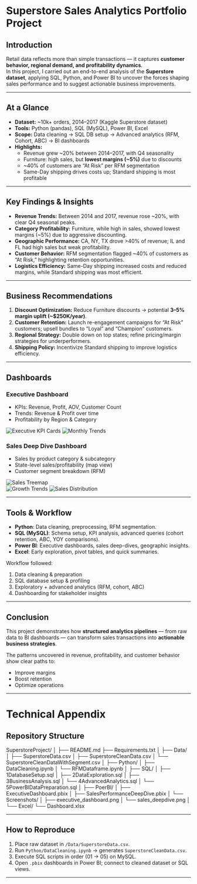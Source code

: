 # Superstore Sales Analytics Portfolio Project  

## Introduction  
Retail data reflects more than simple transactions — it captures **customer behavior, regional demand, and profitability dynamics**.  
In this project, I carried out an end-to-end analysis of the **Superstore dataset**, applying SQL, Python, and Power BI to uncover the forces shaping sales performance and to suggest actionable business improvements.  

---

## At a Glance  
- **Dataset:** ~10k+ orders, 2014–2017 (Kaggle Superstore dataset)  
- **Tools:** Python (pandas), SQL (MySQL), Power BI, Excel  
- **Scope:** Data cleaning → SQL DB setup → Advanced analytics (RFM, Cohort, ABC) → BI dashboards  
- **Highlights:**  
  - Revenue grew ~20% between 2014–2017, with Q4 seasonality  
  - Furniture: high sales, but **lowest margins (~5%)** due to discounts  
  - ~40% of customers are “At Risk” per RFM segmentation  
  - Same-Day shipping drives costs up; Standard shipping is most profitable  

---

## Key Findings & Insights  
- **Revenue Trends:** Between 2014 and 2017, revenue rose ~20%, with clear Q4 seasonal peaks.  
- **Category Profitability:** Furniture, while high in sales, showed lowest margins (~5%) due to aggressive discounting.  
- **Geographic Performance:** CA, NY, TX drove >40% of revenue; IL and FL had high sales but weak profitability.  
- **Customer Behavior:** RFM segmentation flagged ~40% of customers as “At Risk,” highlighting retention opportunities.  
- **Logistics Efficiency:** Same-Day shipping increased costs and reduced margins, while Standard shipping was most efficient.  

---

## Business Recommendations  
1. **Discount Optimization:** Reduce Furniture discounts → potential **3–5% margin uplift (~$250K/year)**.  
2. **Customer Retention:** Launch re-engagement campaigns for “At Risk” customers; upsell bundles to “Loyal” and “Champion” customers.  
3. **Regional Strategy:** Double down on top states; refine pricing/margin strategies for underperformers.  
4. **Shipping Policy:** Incentivize Standard shipping to improve logistics efficiency.  

---

## Dashboards  

### Executive Dashboard  
- KPIs: Revenue, Profit, AOV, Customer Count  
- Trends: Revenue & Profit over time  
- Profitability by Region & Category  

![Executive KPI Cards](PowerBI/Screenshots/Picture01.jpg)
![Monthly Trends](PowerBI/Screenshots/Picture02.jpg)

### Sales Deep Dive Dashboard  
- Sales by product category & subcategory  
- State-level sales/profitability (map view)  
- Customer segment breakdown (RFM)  

![Sales Treemap](PowerBI/Screenshots/Picture03.jpg)  
![Growth Trends](PowerBI/Screenshots/Picture04.jpg)
![Sales Distribution](PowerBI/Screenshots/Picture06.jpg)

---

## Tools & Workflow  
- **Python**: Data cleaning, preprocessing, RFM segmentation.  
- **SQL (MySQL)**: Schema setup, KPI analysis, advanced queries (cohort retention, ABC, YOY comparisons).  
- **Power BI**: Executive dashboards, sales deep-dives, geographic insights.  
- **Excel**: Early exploration, pivot tables, and quick summaries.  

Workflow followed:  
1. Data cleaning & preparation  
2. SQL database setup & profiling  
3. Exploratory + advanced analytics (RFM, cohort, ABC)  
4. Dashboarding for stakeholder insights  

---

## Conclusion  
This project demonstrates how **structured analytics pipelines** — from raw data to BI dashboards — can transform sales transactions into **actionable business strategies**.  

The patterns uncovered in revenue, profitability, and customer behavior show clear paths to:  
- Improve margins  
- Boost retention  
- Optimize operations  

---

# Technical Appendix  

## Repository Structure 

SuperstoreProject/
│
├── README.md
├── Requirements.txt 
│
├── Data/
│ ├── SuperstoreData.csv
│ ├── SuperstoreCleanData.csv
│ └── SuperstoreCleanDataWithSegment.csv
│
├── Python/ 
│ ├── DataCleaning.ipynb
│ └── RFMDataframe.ipynb
│
├── SQL/
│ ├── 1DatabaseSetup.sql
│ ├── 2DataExploration.sql
│ ├── 3BusinessAnalysis.sql
│ └── 4AdvancedAnalytics.sql
│ └── 5PowerBIDataPreparation.sql
│
├── PoerBI/
│ ├── ExecutiveDashboard.pbix
│ ├── SalesPerformanceDeepDive.pbix
│ └── Screenshots/
│ ├── executive_dashboard.png
│ └── sales_deepdive.png
│
└── Excel/
└── Dashboard.xlsx



---

## How to Reproduce  
1. Place raw dataset in `/Data/SuperstoreData.csv`.  
2. Run `Python/DataCleaning.ipynb` → generates `SuperstoreCleanData.csv`.  
3. Execute SQL scripts in order (01 → 05) on MySQL.  
4. Open `.pbix` dashboards in Power BI; connect to cleaned dataset or SQL views.  

---
